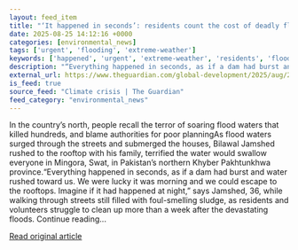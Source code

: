 ```yaml
---
layout: feed_item
title: "‘It happened in seconds’: residents count the cost of deadly floods that have left Pakistan in crisis"
date: 2025-08-25 14:12:16 +0000
categories: [environmental_news]
tags: ['urgent', 'flooding', 'extreme-weather']
keywords: ['happened', 'urgent', 'extreme-weather', 'residents', 'flooding', 'seconds']
description: "“Everything happened in seconds, as if a dam had burst and water rushed toward us"
external_url: https://www.theguardian.com/global-development/2025/aug/25/deadly-floods-pakistan-mingora-flood-waters
is_feed: true
source_feed: "Climate crisis | The Guardian"
feed_category: "environmental_news"
---
```


In the country’s north, people recall the terror of soaring flood waters that killed hundreds, and blame authorities for poor planningAs flood waters surged through the streets and submerged the houses, Bilawal Jamshed rushed to the rooftop with his family, terrified the water would swallow everyone in Mingora, Swat, in Pakistan’s northern Khyber Pakhtunkhwa province.“Everything happened in seconds, as if a dam had burst and water rushed toward us. We were lucky it was morning and we could escape to the rooftops. Imagine if it had happened at night,” says Jamshed, 36, while walking through streets still filled with foul-smelling sludge, as residents and volunteers struggle to clean up more than a week after the devastating floods. Continue reading...

[Read original article](https://www.theguardian.com/global-development/2025/aug/25/deadly-floods-pakistan-mingora-flood-waters)
